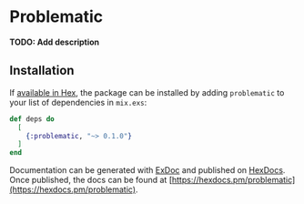 # Problematic

**TODO: Add description**

## Installation

If [available in Hex](https://hex.pm/docs/publish), the package can be installed
by adding `problematic` to your list of dependencies in `mix.exs`:

```elixir
def deps do
  [
    {:problematic, "~> 0.1.0"}
  ]
end
```

Documentation can be generated with [ExDoc](https://github.com/elixir-lang/ex_doc)
and published on [HexDocs](https://hexdocs.pm). Once published, the docs can
be found at [https://hexdocs.pm/problematic](https://hexdocs.pm/problematic).

